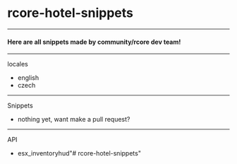 # rcore-hotel-snippets
---

#### Here are all snippets made by community/rcore dev team!

---

locales
- english
- czech

---

Snippets 
- nothing yet, want make a pull request?

---

API
- esx_inventoryhud"# rcore-hotel-snippets" 
